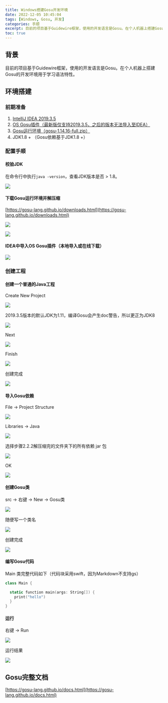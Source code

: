 ```yaml
---
title: Windows搭建Gosu开发环境
date: 2022-12-05 10:45:04
tags: [Windows, Gosu, 开发]
categories: 手顺
excerpt: 目前的项目基于Guidewire框架，使用的开发语言是Gosu。在个人机器上搭建Gosu的开发环境用于学习语法特性。
toc: true
---
```


## 背景

目前的项目基于Guidewire框架，使用的开发语言是Gosu。在个人机器上搭建Gosu的开发环境用于学习语法特性。

## 环境搭建

### 前期准备

1. [IntelliJ IDEA 2019.3.5](https://www.jetbrains.com/zh-cn/idea/download/other.html)
2. [OS Gosu插件（最新版仅支持2019.3.5，之后的版本无法导入至IDEA）](https://plugins.jetbrains.com/plugin/14128-os-gosu/versions)
3. [Gosu运行环境（gosu-1.14.16-full.zip）](https://gosu-lang.github.io/downloads.html)
4. JDK1.8 + （Gosu依赖基于JDK1.8 +）

### 配置手顺

#### 校验JDK

在命令行中执行`java -version`，查看JDK版本是否 > 1.8。

![](/images/Windows搭建Gosu开发环境/2022-12-05-10-47-11.png)

#### 下载Gosu运行环境并解压缩

[https://gosu-lang.github.io/downloads.html](https://gosu-lang.github.io/downloads.html)

![](/images/Windows搭建Gosu开发环境/2022-12-05-10-47-51.png)

![](/images/Windows搭建Gosu开发环境/2022-12-05-10-48-02.png)

#### IDEA中导入OS Gosu插件（本地导入或在线下载）

![](/images/Windows搭建Gosu开发环境/2022-12-05-10-48-22.png)

### 创建工程
#### 创建一个普通的Java工程

Create New Project

![](/images/Windows搭建Gosu开发环境/2022-12-05-10-49-07.png)

2019.3.5版本的默认JDK为1.11，编译Gosu会产生doc警告，所以更正为JDK8

![](/images/Windows搭建Gosu开发环境/2022-12-05-10-49-18.png)

Next

![](/images/Windows搭建Gosu开发环境/2022-12-05-10-49-35.png)

Finish

![](/images/Windows搭建Gosu开发环境/2022-12-05-10-49-51.png)

创建完成

![](/images/Windows搭建Gosu开发环境/2022-12-05-10-50-07.png)

#### 导入Gosu依赖

File -> Project Structure

![](/images/Windows搭建Gosu开发环境/2022-12-05-10-50-23.png)

Libraries -> Java

![](/images/Windows搭建Gosu开发环境/2022-12-05-10-50-32.png)

选择步骤2.2.2解压缩完的文件夹下的所有依赖 jar 包

![](/images/Windows搭建Gosu开发环境/2022-12-05-10-50-40.png)

OK

![](/images/Windows搭建Gosu开发环境/2022-12-05-10-50-54.png)

#### 创建Gosu类

src -> 右键 -> New -> Gosu类

![](/images/Windows搭建Gosu开发环境/2022-12-05-10-51-09.png)

随便写一个类名

![](/images/Windows搭建Gosu开发环境/2022-12-05-10-51-18.png)

创建完成

![](/images/Windows搭建Gosu开发环境/2022-12-05-10-51-50.png)

#### 编写Gosu代码

Main 类完整代码如下（代码块采用swift，因为Markdown不支持gs）

```swift
class Main {

  static function main(args: String[]) {
    print("hello")
  }
}
```

#### 运行

右键 -> Run

![](/images/Windows搭建Gosu开发环境/2022-12-05-10-52-34.png)

运行结果

![](/images/Windows搭建Gosu开发环境/2022-12-05-10-52-43.png)

## Gosu完整文档
[https://gosu-lang.github.io/docs.html](https://gosu-lang.github.io/docs.html)